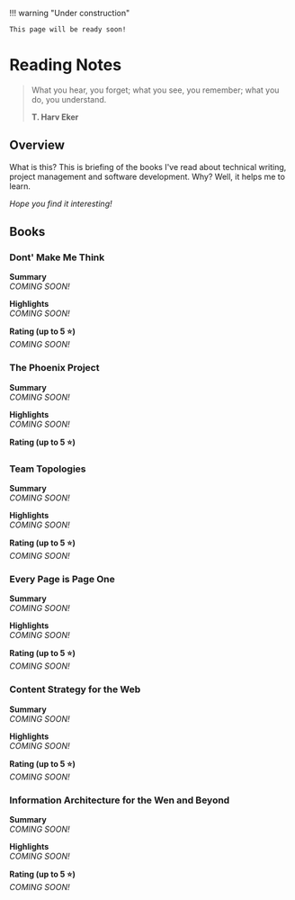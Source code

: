 !!! warning "Under construction"  

    This page will be ready soon!  

# Reading Notes

> What you hear, you forget; what you see, you remember; what you do, you understand.
>   
> **T. Harv Eker**

## Overview
What is this? This is briefing of the books I've read about technical writing, project management and software development. Why? Well, it helps me to learn.  

_Hope you find it interesting!_  

## Books  
### Dont' Make Me Think  

**Summary**    
_COMING SOON!_

**Highlights**  
_COMING SOON!_

**Rating (up to 5 :star:)**      
_COMING SOON!_  

### The Phoenix Project  

**Summary**    
_COMING SOON!_

**Highlights**  
_COMING SOON!_

**Rating (up to 5 :star:)**      
  

### Team Topologies  

**Summary**    
_COMING SOON!_

**Highlights**  
_COMING SOON!_

**Rating (up to 5 :star:)**      
_COMING SOON!_  

### Every Page is Page One  

**Summary**    
_COMING SOON!_

**Highlights**  
_COMING SOON!_

**Rating (up to 5 :star:)**      
_COMING SOON!_  

### Content Strategy for the Web  

**Summary**    
_COMING SOON!_

**Highlights**  
_COMING SOON!_

**Rating (up to 5 :star:)**      
_COMING SOON!_  

### Information Architecture for the Wen and Beyond    

**Summary**    
_COMING SOON!_

**Highlights**  
_COMING SOON!_

**Rating (up to 5 :star:)**      
_COMING SOON!_  






